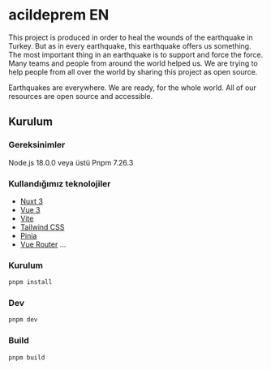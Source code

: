 # acildeprem EN
This project is produced in order to heal the wounds of the earthquake in Turkey.
But as in every earthquake, this earthquake offers us something.
The most important thing in an earthquake is to support and force the force.
Many teams and people from around the world helped us. We are trying to help people from all over the world by sharing this project as open source.

Earthquakes are everywhere. We are ready, for the whole world. All of our resources are open source and accessible.


## Kurulum

### Gereksinimler
Node.js 18.0.0 veya üstü
Pnpm 7.26.3

### Kullandığımız teknolojiler
- [Nuxt 3](https://nuxt.com)
- [Vue 3](https://vuejs.org/)
- [Vite](https://vitejs.dev/)
- [Tailwind CSS](https://tailwindcss.com/)
- [Pinia](https://pinia.esm.dev/)
- [Vue Router](https://next.router.vuejs.org/)
...

### Kurulum
```bash
pnpm install
```

### Dev
```bash
pnpm dev
```

### Build
```bash
pnpm build
```
